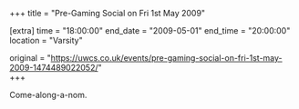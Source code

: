 +++
title = "Pre-Gaming Social on Fri 1st May 2009"

[extra]
time = "18:00:00"
end_date = "2009-05-01"
end_time = "20:00:00"
location = "Varsity"

original = "https://uwcs.co.uk/events/pre-gaming-social-on-fri-1st-may-2009-1474489022052/"    
+++

Come-along-a-nom.

